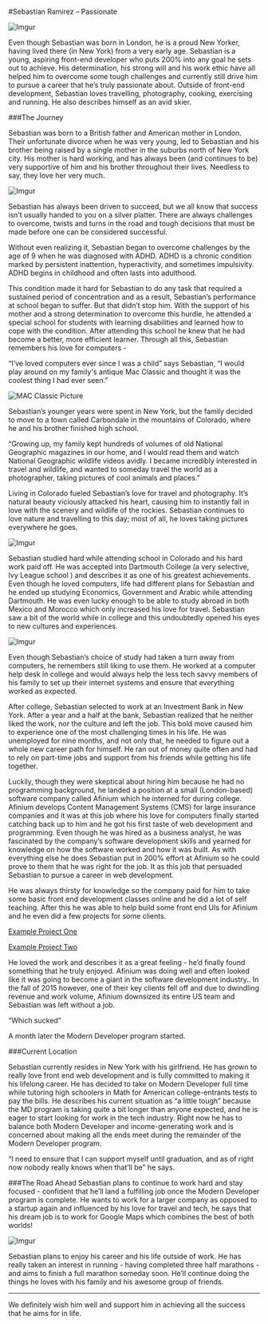 #Sebastian Ramirez – Passionate

![Imgur](http://i.imgur.com/9y5qgaK.jpg)

Even though  Sebastian was born in London, he is a proud New Yorker, having lived there (in New York) from a very early age. Sebastian is a young, aspiring front-end developer who puts 200% into any goal he sets out to achieve. His determination, his strong will and his work ethic have all helped him to overcome some tough challenges and currently still drive him to pursue a career that he’s truly passionate about. Outside of front-end development, Sebastian loves travelling, photography, cooking, exercising and running. He also describes himself as an avid skier.

###The Journey 

Sebastian was born to a British father and American mother in London. Their unfortunate divorce when he was very young, led to Sebastian and his brother being raised by a single mother in the suburbs north of New York city. His mother is hard working, and has always been (and continues to be) very supportive of him and his brother throughout their lives. Needless to say, they love her very much. 

![Imgur](http://i.imgur.com/tXkMq7Z.jpg)

 Sebastian has always been driven to succeed, but we all know that success isn’t usually handed to you on a silver platter. There are always challenges to overcome, twists and turns in the road and tough decisions that must be made before one can be considered successful. 

Without even realizing it, Sebastian began to overcome challenges by the age of 9 when he was diagnosed with ADHD. 
 ADHD is a chronic condition marked by persistent inattention, hyperactivity, and sometimes impulsivity. ADHD begins in childhood and often lasts into adulthood.

This condition made it hard for Sebastian to do any task that required a sustained period of concentration and as a result, Sebastian’s performance at school began to suffer. But that didn’t stop him. With the support of his mother and a strong determination to overcome this hurdle, he attended a special school for students with learning disabilities and learned how to cope with the condition. After attending this school he knew that he had become a better, more efficient learner. Through all this, Sebastian remembers his love for computers - 

“I’ve loved computers ever since I was a child” says Sebastian, “I would play around on my family's antique Mac Classic and thought it was the coolest thing I had ever seen.”

![MAC Classic Picture](https://macmeow.files.wordpress.com/2014/12/mactimeline-013.jpg)

Sebastian’s younger years were spent in New York, but the family decided to move to  a town called Carbondale in the mountains of Colorado, where he and his brother finished high school.

“Growing up, my family kept hundreds of volumes of old National Geographic magazines in our home, and I would read them and watch National Geographic wildlife videos avidly. I became incredibly interested in travel and wildlife, and wanted to someday travel the world as a photographer, taking pictures of cool animals and places.”

 Living in Colorado fueled Sebastian’s love for travel and photography. It’s natural beauty viciously attacked his heart, causing him to instantly fall in love with the scenery and wildlife of the rockies. Sebastian continues to love nature and travelling to this day; most of all, he loves taking pictures everywhere he goes. 

![Imgur](http://i.imgur.com/ZLigChi.jpg)


Sebastian studied hard while attending school in Colorado and his hard work paid off. He was accepted into Dartmouth College (a very selective, Ivy League school ) and describes it as one of his greatest achievements. Even though he loved  computers, life had different plans for Sebastian and he ended up studying Economics, Government and Arabic while attending Dartmouth. He was even lucky enough to be able to study abroad in both Mexico and Morocco which only increased  his love for travel. Sebastian saw a bit of the world while in college and this undoubtedly opened his eyes to new cultures and experiences. 

![Imgur](http://i.imgur.com/opyts29.jpg)

Even though Sebastian’s choice of study had taken a turn away from computers, he remembers still liking to use them. He worked at a computer help desk in college and would always help the less tech savvy members of his family  to set up their internet systems and ensure that everything worked as expected. 

After college, Sebastian selected to work at an Investment Bank in New York. After a year and a half at the bank, Sebastian realized that he neither liked the work, nor the culture  and left the job. This bold move caused him to experience one of the most challenging times in his life. He was unemployed for nine months, and not only that, he needed to figure out a whole new career path for himself. He ran out of money quite often and had to rely on part-time jobs and support from his friends while getting his life together. 

Luckily,  though they were skeptical about hiring him because he had no programming background, he landed a position at a small (London-based) software company called Afinium which he interned for during college. Afinium develops Content Management Systems (CMS) for large insurance companies and it was at this job where his love for computers finally started catching back up to him and he got his first taste of web development and programming. Even though he was hired as a business analyst, he was fascinated by the company’s software development skills and yearned for knowledge on how the software worked and how it was built. As with everything else he does Sebastian put in 200% effort at Afinium so he could prove to them that he was right for the job. It as this job that persuaded Sebastian to pursue a career in web development. 

He was always thirsty for knowledge so the company paid for him to take some basic front end development classes online and he did a lot of self teaching. After this he was able to help build some front end UIs for Afinium and he even did a few projects for some clients. 

[Example Project One](https://www-173.aiginsurance.com/index.php)

[Example Project Two](https://162.218.137.98/index.php?ProductID=1802)

He loved the work and describes it as a great feeling - he’d finally found something that he truly enjoyed.
Afinium was doing well and often looked like it was going to become a giant in the software development industry.. In the fall of 2015 however, one of their key clients fell off and due to dwindling revenue and work volume, Afinium downsized its entire US team and Sebastian was left without a job. 

“Which sucked” 

A month later the Modern Developer program started. 

###Current Location

Sebastian currently resides in New York with his girlfriend. He has grown to really love front end web development and is fully committed to making it his lifelong career. He has decided to take on Modern Developer full time while tutoring high schoolers in Math for American college-entrants tests to pay the bills. He describes his current situation as “a little tough” because the MD program is taking quite a bit longer than anyone expected, and he is eager to start looking for work in the tech industry. Right now he has to balance both Modern Developer and income-generating work and is concerned about making all the ends meet during the remainder of the Modern Developer program.

“I need to ensure that I can support myself until graduation, and as of right now nobody really knows when that’ll be” he says.

###The Road Ahead
Sebastian plans to continue to work hard and stay focused - confident that he’ll land a fulfilling job once the Modern Developer program is complete. He wants to work for a larger company as opposed to a startup again and influenced by his love for travel and tech, he says that his dream job is to work for Google Maps which combines the best of both worlds! 

![Imgur](http://i.imgur.com/9n3ouKd.jpg)

Sebastian plans to enjoy his career and his life outside of work. He has really taken an interest in running - having completed three half marathons - and aims to finish a full marathon someday soon. He’ll continue doing the things he loves with his  family and his awesome group of friends.

-----

We definitely wish him well and support him in achieving all the success that he aims for in life. 